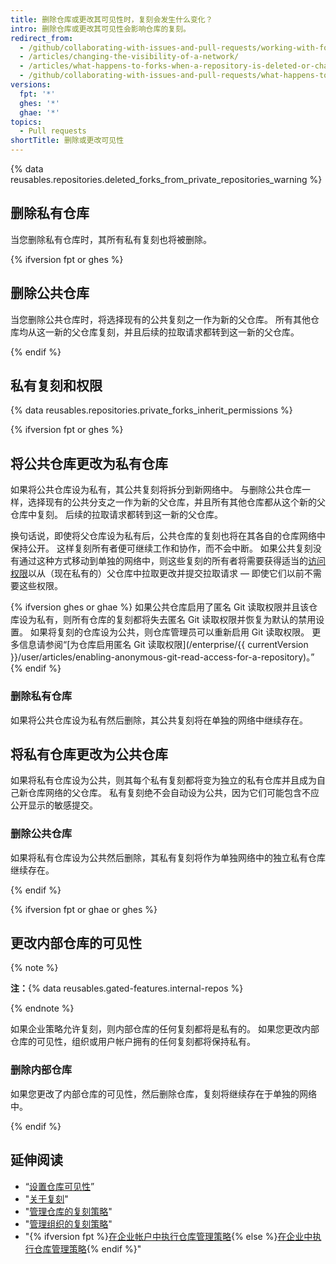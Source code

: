 ```yaml
---
title: 删除仓库或更改其可见性时，复刻会发生什么变化？
intro: 删除仓库或更改其可见性会影响仓库的复刻。
redirect_from:
  - /github/collaborating-with-issues-and-pull-requests/working-with-forks/what-happens-to-forks-when-a-repository-is-deleted-or-changes-visibility
  - /articles/changing-the-visibility-of-a-network/
  - /articles/what-happens-to-forks-when-a-repository-is-deleted-or-changes-visibility
  - /github/collaborating-with-issues-and-pull-requests/what-happens-to-forks-when-a-repository-is-deleted-or-changes-visibility
versions:
  fpt: '*'
  ghes: '*'
  ghae: '*'
topics:
  - Pull requests
shortTitle: 删除或更改可见性
---
```


{% data reusables.repositories.deleted_forks_from_private_repositories_warning %}

## 删除私有仓库

当您删除私有仓库时，其所有私有复刻也将被删除。

{% ifversion fpt or ghes %}

## 删除公共仓库

当您删除公共仓库时，将选择现有的公共复刻之一作为新的父仓库。 所有其他仓库均从这一新的父仓库复刻，并且后续的拉取请求都转到这一新的父仓库。

{% endif %}

## 私有复刻和权限

{% data reusables.repositories.private_forks_inherit_permissions %}

{% ifversion fpt or ghes %}

## 将公共仓库更改为私有仓库

如果将公共仓库设为私有，其公共复刻将拆分到新网络中。 与删除公共仓库一样，选择现有的公共分支之一作为新的父仓库，并且所有其他仓库都从这个新的父仓库中复刻。 后续的拉取请求都转到这一新的父仓库。

换句话说，即使将父仓库设为私有后，公共仓库的复刻也将在其各自的仓库网络中保持公开。 这样复刻所有者便可继续工作和协作，而不会中断。 如果公共复刻没有通过这种方式移动到单独的网络中，则这些复刻的所有者将需要获得适当的[访问权限](/articles/access-permissions-on-github)以从（现在私有的）父仓库中拉取更改并提交拉取请求 — 即使它们以前不需要这些权限。

{% ifversion ghes or ghae %}
如果公共仓库启用了匿名 Git 读取权限并且该仓库设为私有，则所有仓库的复刻都将失去匿名 Git 读取权限并恢复为默认的禁用设置。 如果将复刻的仓库设为公共，则仓库管理员可以重新启用 Git 读取权限。 更多信息请参阅“[为仓库启用匿名 Git 读取权限](/enterprise/{{ currentVersion }}/user/articles/enabling-anonymous-git-read-access-for-a-repository)。”
{% endif %}

### 删除私有仓库

如果将公共仓库设为私有然后删除，其公共复刻将在单独的网络中继续存在。

## 将私有仓库更改为公共仓库

如果将私有仓库设为公共，则其每个私有复刻都将变为独立的私有仓库并且成为自己新仓库网络的父仓库。 私有复刻绝不会自动设为公共，因为它们可能包含不应公开显示的敏感提交。

### 删除公共仓库

如果将私有仓库设为公共然后删除，其私有复刻将作为单独网络中的独立私有仓库继续存在。

{% endif %}

{% ifversion fpt or ghae or ghes %}

## 更改内部仓库的可见性

{% note %}

**注：**{% data reusables.gated-features.internal-repos %}

{% endnote %}

如果企业策略允许复刻，则内部仓库的任何复刻都将是私有的。 如果您更改内部仓库的可见性，组织或用户帐户拥有的任何复刻都将保持私有。

### 删除内部仓库

如果您更改了内部仓库的可见性，然后删除仓库，复刻将继续存在于单独的网络中。

{% endif %}

## 延伸阅读

- “[设置仓库可见性](/articles/setting-repository-visibility)”
- "[关于复刻](/articles/about-forks)"
- "[管理仓库的复刻策略](/github/administering-a-repository/managing-the-forking-policy-for-your-repository)"
- "[管理组织的复刻策略](/organizations/managing-organization-settings/managing-the-forking-policy-for-your-organization)"
- "{% ifversion fpt %}[在企业帐户中执行仓库管理策略](/github/setting-up-and-managing-your-enterprise/enforcing-repository-management-policies-in-your-enterprise-account#enforcing-a-policy-on-forking-private-or-internal-repositories){% else %}[在企业中执行仓库管理策略](/admin/policies/enforcing-repository-management-policies-in-your-enterprise#enforcing-a-policy-on-forking-private-or-internal-repositories){% endif %}"
